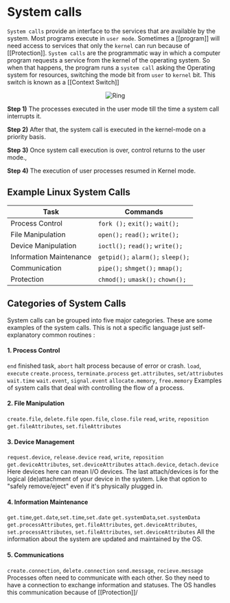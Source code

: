 # System calls

`System calls` provide an interface to the services that are available by the system.  Most programs execute in `user mode`. Sometimes a [[program]] will need access to services that only the `kernel` can run because of [[Protection]]. 
`System calls` are the programmatic way in which a computer program requests a service from the kernel of the operating system.
So when that happens, the program runs a `system call` asking the Operating system for resources, switching the mode bit from `user` to `kernel` bit. 
This switch is known as a [[Context Switch]]

<p style="text-align:center;"><img src="https://www.guru99.com/images/1/121119_0451_SystemCalli3.png"
 alt="Ring"></p>

**Step 1)** The processes executed in the user mode till the time a system call interrupts it.

**Step 2)** After that, the system call is executed in the kernel-mode on a priority basis.

**Step 3)** Once system call execution is over, control returns to the user mode.,

**Step 4)** The execution of user processes resumed in Kernel mode.


## Example Linux System Calls

Task|Commands
------------ | ------------
Process Control | `fork ();` `exit();` `wait();` 
File Manipulation | `open();` `read();` `write();`
Device Manipulation | `ioctl();` `read();` `write();`
Information Maintenance | `getpid();` `alarm();` `sleep();`
Communication | `pipe();` `shmget();` `mmap();`
Protection | `chmod();` `umask();` `chown();`

## Categories of System Calls
System calls can be grouped into five major categories. These are some examples of the system calls. This is not a specific language just self-explanatory common routines :

#### 1. Process Control
`end` finished task, `abort` halt process because of error or crash.
`load`, `execute`
`create.process`, `terminate.process`
`get.attributes`, `set/attriubutes`
`wait.time` 
`wait.event`, `signal.event`
`allocate.memory`, `free.memory`
Examples of system calls that deal with controlling the flow of a process.
#### 2. File Manipulation
`create.file`, `delete.file`
`open.file`, `close.file`
`read`, `write`, `reposition`
`get.fileAttributes`, `set.fileAttributes`
#### 3. Device Management
`request.device`, `release.device`
`read`, `write`, `reposition`
`get.deviceAttributes`, `set.deviceAttributes`
`attach.device`, `detach.device`
Here devices here can mean I/O devices. The last attach/devices is for the logical (de)attachment of your device in the system. Like that option to "safely remove/eject" even if it's physically plugged in.
#### 4. Information Maintenance
`get.time`,`get.date`,`set.time`,`set.date`
`get.systemData`,`set.systemData`
`get.processAttributes`, `get.fileAttributes`, `get.deviceAttributes`, `set.processAttributes`, `set.fileAttributes`, `set.deviceAttributes`
All the information about the system are updated and maintained by the OS. 
#### 5. Communications
`create.connection`, `delete.connection`
`send.message`, `recieve.message`
Processes often need to communicate with each other. So they need to have a connection to exchange information and statuses. The OS handles this communication because of [[Protection]]/